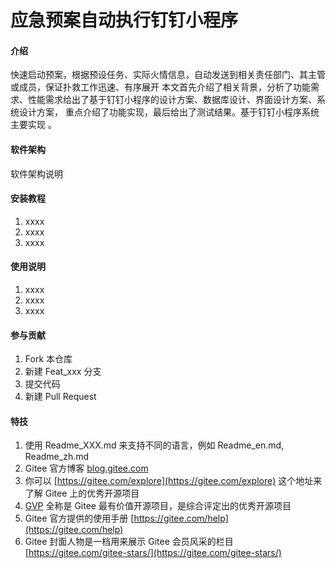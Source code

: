 # 应急预案自动执行钉钉小程序

#### 介绍
快速启动预案，根据预设任务、实际火情信息，自动发送到相关责任部门、其主管或成员，保证扑救工作迅速、有序展开
本文首先介绍了相关背景，分析了功能需求、性能需求给出了基于钉钉小程序的设计方案、数据库设计、界面设计方案、系统设计方案， 重点介绍了功能实现，最后给出了测试结果。基于钉钉小程序系统主要实现 。 

#### 软件架构
软件架构说明


#### 安装教程

1.  xxxx
2.  xxxx
3.  xxxx

#### 使用说明

1.  xxxx
2.  xxxx
3.  xxxx

#### 参与贡献

1.  Fork 本仓库
2.  新建 Feat_xxx 分支
3.  提交代码
4.  新建 Pull Request


#### 特技

1.  使用 Readme\_XXX.md 来支持不同的语言，例如 Readme\_en.md, Readme\_zh.md
2.  Gitee 官方博客 [blog.gitee.com](https://blog.gitee.com)
3.  你可以 [https://gitee.com/explore](https://gitee.com/explore) 这个地址来了解 Gitee 上的优秀开源项目
4.  [GVP](https://gitee.com/gvp) 全称是 Gitee 最有价值开源项目，是综合评定出的优秀开源项目
5.  Gitee 官方提供的使用手册 [https://gitee.com/help](https://gitee.com/help)
6.  Gitee 封面人物是一档用来展示 Gitee 会员风采的栏目 [https://gitee.com/gitee-stars/](https://gitee.com/gitee-stars/)
